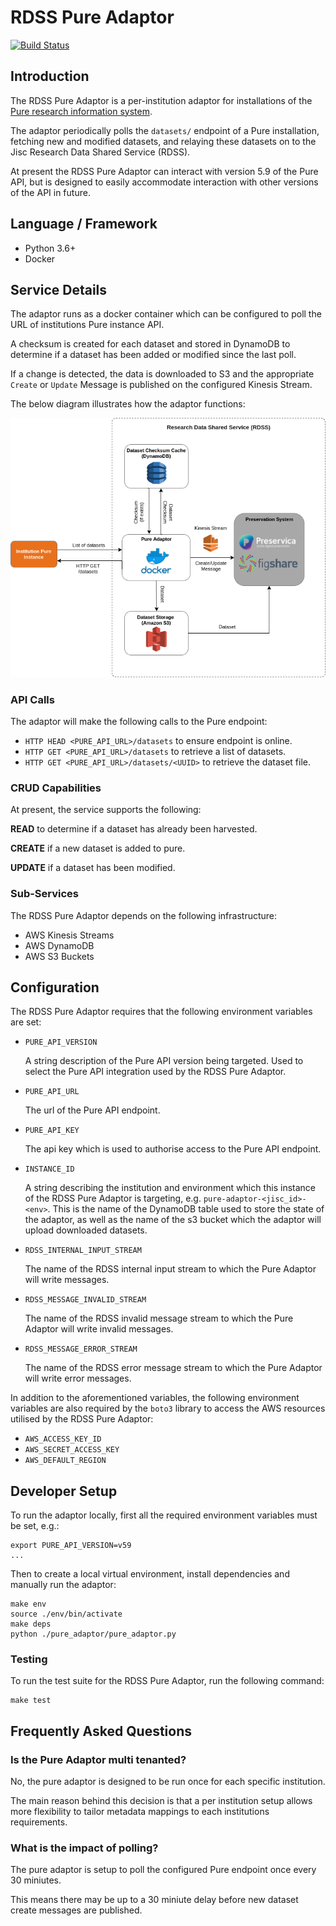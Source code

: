 # RDSS Pure Adaptor

[![Build Status](https://travis-ci.com/JiscRDSS/rdss-pure-adaptor.svg?branch=master)](https://travis-ci.com/JiscRDSS/rdss-pure-adaptor)

## Introduction

The RDSS Pure Adaptor is a per-institution adaptor for installations of the [Pure research information system](https://www.elsevier.com/solutions/pure).

The adaptor periodically polls the `datasets/` endpoint of a Pure installation, fetching new and modified datasets, and relaying these datasets on to the Jisc Research Data Shared Service (RDSS).

At present the RDSS Pure Adaptor can interact with version 5.9 of the Pure API, but is designed to easily accommodate interaction with other versions of the API in future.  

## Language / Framework

- Python 3.6+
- Docker

## Service Details

The adaptor runs as a docker container which can be configured to poll the URL of institutions Pure instance API.

A checksum is created for each dataset and stored in DynamoDB to determine if a dataset has been added or modified since the last poll.

If a change is detected, the data is downloaded to S3 and the appropriate `Create` or `Update` Message is published on the configured Kinesis Stream.

The below diagram illustrates how the adaptor functions:

![RDSS Pure Adaptor Diagram](docs/images/rdss-pure-adaptor.png)

### API Calls

The adaptor will make the following calls to the Pure endpoint:

 - `HTTP HEAD <PURE_API_URL>/datasets` to ensure endpoint is online.
 - `HTTP GET <PURE_API_URL>/datasets` to retrieve a list of datasets.
 - `HTTP GET <PURE_API_URL>/datasets/<UUID>` to retrieve the dataset file.

### CRUD Capabilities

At present, the service supports the following:

**READ** to determine if a dataset has already been harvested.

**CREATE** if a new dataset is added to pure.

**UPDATE** if a dataset has been modified.

### Sub-Services

The RDSS Pure Adaptor depends on the following infrastructure:

- AWS Kinesis Streams
- AWS DynamoDB
- AWS S3 Buckets

## Configuration

The RDSS Pure Adaptor requires that the following environment variables are set:

- `PURE_API_VERSION`

   A string description of the Pure API version being targeted. Used to select the Pure API integration used by the RDSS Pure Adaptor.

- `PURE_API_URL`

   The url of the Pure API endpoint.

- `PURE_API_KEY`

   The api key which is used to authorise access to the Pure API endpoint.

- `INSTANCE_ID`

   A string describing the institution and environment which this instance of the RDSS Pure Adaptor is targeting, e.g. `pure-adaptor-<jisc_id>-<env>`. This is the name of the DynamoDB table used to store the state of the adaptor, as well as the name of the s3 bucket which the adaptor will upload downloaded datasets.

- `RDSS_INTERNAL_INPUT_STREAM`

   The name of the RDSS internal input stream to which the Pure Adaptor will write messages.

- `RDSS_MESSAGE_INVALID_STREAM`

   The name of the RDSS invalid message stream to which the Pure Adaptor will write invalid messages.

- `RDSS_MESSAGE_ERROR_STREAM`

   The name of the RDSS error message stream to which the Pure Adaptor will write error messages.

In addition to the aforementioned variables, the following environment variables are also required by the `boto3` library to access the AWS resources utilised by the RDSS Pure Adaptor:

- `AWS_ACCESS_KEY_ID`
- `AWS_SECRET_ACCESS_KEY`
- `AWS_DEFAULT_REGION`

## Developer Setup

To run the adaptor locally, first all the required environment variables must be set, e.g.:

```
export PURE_API_VERSION=v59
...
```

Then to create a local virtual environment, install dependencies and manually run the adaptor:

```
make env
source ./env/bin/activate
make deps
python ./pure_adaptor/pure_adaptor.py
```

### Testing

To run the test suite for the RDSS Pure Adaptor, run the following command:

```
make test
```

## Frequently Asked Questions

### Is the Pure Adaptor multi tenanted?

No, the pure adaptor is designed to be run once for each specific institution.

The main reason behind this decision is that a per institution setup allows more flexibility to tailor metadata mappings to each institutions requirements.

### What is the impact of polling?

The pure adaptor is setup to poll the configured Pure endpoint once every 30 miniutes.

This means there may be up to a 30 miniute delay before new dataset create messages are published.
